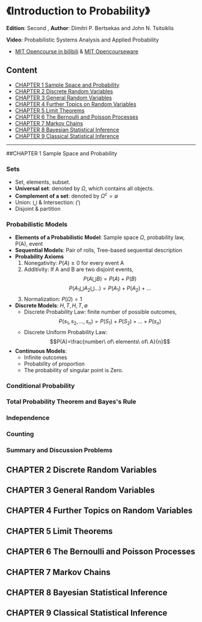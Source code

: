 # 《Introduction to Probability》
**Edition**: Second
, **Author**: Dimitri P. Bertsekas and John N. Tsitsiklis 

**Video**: Probabilistic Systems Analysis and Applied Probability

* [MIT Opencourse in bilibili](http://www.bilibili.com/video/av6182731/) & [MIT Opencourseware](http://ocw.mit.edu/6-041SCF13)



## Content
* [CHAPTER 1 Sample Space and Probability](#1)
* [CHAPTER 2 Discrete Random Variables](#2)
* [CHAPTER 3 General Random Variables](#3)
* [CHAPTER 4 Further Topics on Random Variables](#4)
* [CHAPTER 5 Limit Theorems](#5)
* [CHAPTER 6 The Bernoulli and Poisson Processes](#6)
* [CHAPTER 7 Markov Chains](#7)
* [CHAPTER 8 Bayesian Statistical Inference](#8)
* [CHAPTER 9 Classical Statistical Inference](#9)


---

<span id="1"></span>
##CHAPTER 1 Sample Space and Probability

### Sets
* Set, elements, subset.
* **Universal set**: denoted by $\Omega$, which contains all objects.
* **Complement of a set**: denoted by $\Omega^c=\emptyset$
* Union: $\bigcup$ & Intersection:  $\bigcap$
* Disjoint & partition

### Probabilistic Models
* **Elements of a Probabilistic Model**: Sample space $\Omega$, probability law, P(A), event
* **Sequential Models**: Pair of rolls, Tree-based sequential description
* **Probability Axioms**
	1. Nonegativity: $P(A)\geq 0$ for every event A
	2. Additivity: If A and B are two disjoint events, $$P(A\bigcup B)=P(A)+P(B)$$ $$P(A_1 \bigcup  A_2 \bigcup \dots)=P(A_1)+P(A_2)+\dots$$
	3. Normalization: $P(\Omega)=1$
* **Discrete Models**: ${H,T},{H},{T},\emptyset$
	* Discrete Probability Law: finite number of possible outcomes, $$P({s_1,s_2,\dots,s_n})=P(S_1)+P(S_2)+\dots+P(s_n)$$
	* Discrete Uniform Probability Law: $$P(A)=\frac{number\ of\ elements\ of\ A}{n}$$
* **Continuous Models**: 
	* Infinite outcomes
	* Probability of proportion
	* The probability of singular point is Zero.


### Conditional Probability
### Total Probability Theorem and Bayes's Rule
### Independence
### Counting
### Summary and Discussion Problems






## CHAPTER 2 Discrete Random Variables
## CHAPTER 3 General Random Variables
## CHAPTER 4 Further Topics on Random Variables
## CHAPTER 5 Limit Theorems
## CHAPTER 6 The Bernoulli and Poisson Processes
## CHAPTER 7 Markov Chains
## CHAPTER 8 Bayesian Statistical Inference
## CHAPTER 9 Classical Statistical Inference
